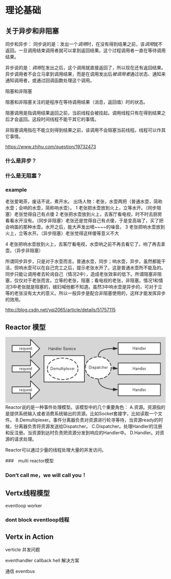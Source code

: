 # 理论基础

## 关于异步和非阻塞

同步和异步：
同步说的是：发出一个*调用*时，在没有得到结果之前，该*调用*就不返回。一旦调用结束调用者就可以拿到返回结果。这个过程调用者一直在等待调用结果。

异步说的是：*调用*在发出之后，这个调用就直接返回了，所以现在还有返回结果。异步调用者不会立马拿到调用结果，而是在调用发出后*被调用者*通过状态、通知来通知调用者，或通过回调函数处理这个调用。

阻塞和非阻塞

阻塞和非阻塞关注的是程序在等待调用结果（消息，返回值）时的状态。

阻塞调用是指调用结果返回之前，当前线程会被挂起。调用线程只有在得到结果之后才会返回。这段时间线程不能干其它的事情。

非阻塞调用指在不能立刻得到结果之前，该调用不会阻塞当前线程。线程可以作其它事情。



https://www.zhihu.com/question/19732473

### 什么是异步？

### 什么是无阻塞？

### example

老张爱喝茶，废话不说，煮开水。
出场人物：老张，水壶两把（普通水壶，简称水壶；会响的水壶，简称响水壶）。
1 老张把水壶放到火上，立等水开。（同步阻塞）老张觉得自己有点傻
2 老张把水壶放到火上，去客厅看电视，时不时去厨房看看水开没有。（同步非阻塞）老张还是觉得自己有点傻，于是变高端了，买了把会响笛的那种水壶。水开之后，能大声发出嘀~~~~的噪音。
3 老张把响水壶放到火上，立等水开。（异步阻塞）老张觉得这样傻等意义不大

4 老张把响水壶放到火上，去客厅看电视，水壶响之前不再去看它了，响了再去拿壶。（异步非阻塞）

所谓同步异步，只是对于水壶而言。普通水壶，同步；响水壶，异步。虽然都能干活，但响水壶可以在自己完工之后，提示老张水开了。这是普通水壶所不能及的。同步只能让调用者去轮询自己（情况2中），造成老张效率的低下。所谓阻塞非阻塞，仅仅对于老张而言。立等的老张，阻塞；看电视的老张，非阻塞。情况1和情况3中老张就是阻塞的，媳妇喊他都不知道。虽然3中响水壶是异步的，可对于立等的老张没有太大的意义。所以一般异步是配合非阻塞使用的，这样才能发挥异步的效用。



http://blog.csdn.net/yqj2065/article/details/51757115

## Reactor 模型
![Reactor](../images/Reactor.png)
Reactor说的是一种事件处理模型。该模型中的几个重要角色：
A.资源。资源指的是提供系统输入或者消费系统输出的资源。比如Socket套接字，比如读取一个文件。
B.Demultiplexer。事件分离器负责对资源进行轮寻等待，当资源ready的时候，分离器负责将资源发送给Dispatcher。
C.Dispatcher。处理Handler的注册和反注册。当资源到达时负责把资源分发到响应的Handler中。
D.Handler。对资源的请求处理。

Reactor可以通过少量的线程处理大量的并发访问。

###　multi reactor模型

### Don‘t call me，we will call you！

## Vertx线程模型

eventloop worker

### dont block eventloop线程

## Vertx in Action

verticle 并发问题

eventhandler
callback hell
解决方案

通信
eventbus



